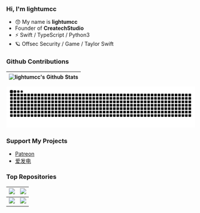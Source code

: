 ### Hi, I'm lightumcc
* 😙 My name is **lightumcc**
* Founder of **CreatechStudio**
* ⚡ Swift / TypeScript / Python3
* 🪐 Offsec Security / Game / Taylor Swift

### Github Contributions
| <picture><img src="https://github-readme-stats.vercel.app/api?username=lightumcc&show_icons=true&hide_border=true&theme=transparent" align="center" alt="lightumcc's Github Stats"/></picture> |
| - |

<picture>
    <source media="(prefers-color-scheme: dark)" srcset="https://raw.githubusercontent.com/lightumcc/lightumcc/output/github-contribution-grid-snake-dark.svg">
    <source media="(prefers-color-scheme: light)" srcset="https://raw.githubusercontent.com/lightumcc/lightumcc/output/github-contribution-grid-snake.svg">
    <img alt="github contribution grid snake animation" src="https://raw.githubusercontent.com/lightumcc/lightumcc/output/github-contribution-grid-snake.svg">
</picture>

### Support My Projects
* [Patreon](https://patreon.com/createchstudio)
* [爱发电](https://afdian.com/a/createchstudio)

### Top Repositories

| <a href="https://github.com/CreatechStudio/MC-Mod-Integration"><picture><img src="https://github-readme-stats.vercel.app/api/pin/?username=CreatechStudio&repo=MC-Mod-Integration&theme=transparent" /></picture></a> | <a href="https://github.com/iewnfod/CAIE-Code-Extension"><picture><img src="https://github-readme-stats.vercel.app/api/pin/?username=iewnfod&repo=CAIE-Code-Extension&theme=transparent" /></picture></a> |
| - | - |
| <a href="https://github.com/CreatechStudio/CAIE-Code-Cloud"><picture><img src="https://github-readme-stats.vercel.app/api/pin/?username=CreatechStudio&repo=CAIE-Code-Cloud&theme=transparent" /></picture></a> | <a href="https://github.com/iewnfod/CAIE_Code"><picture><img src="https://github-readme-stats.vercel.app/api/pin/?username=iewnfod&repo=CAIE_Code&theme=transparent" /></picture></a> |
